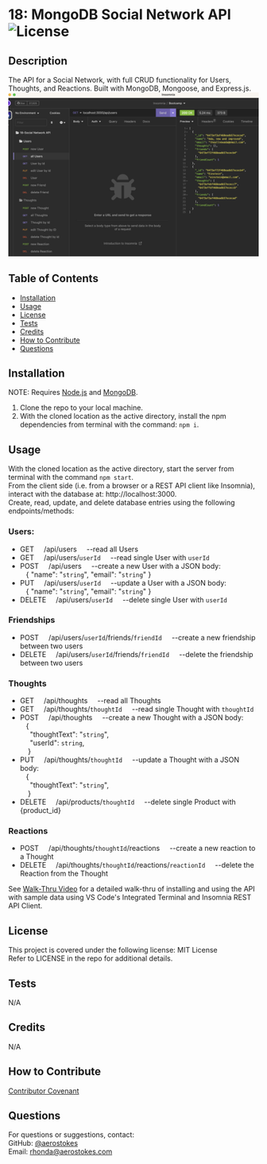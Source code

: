 # 18: MongoDB Social Network API     ![License](https://img.shields.io/badge/License-MIT-yellow.svg)

## Description

The API for a Social Network, with full CRUD functionality for Users, Thoughts, and Reactions. Built with MongoDB, Mongoose, and Express.js.    
![sample_using_Insomnia](./assets/images/screenshot.png)  

## Table of Contents

- [Installation](#installation)
- [Usage](#usage)
- [License](#license)
- [Tests](#tests)
- [Credits](#credits)
- [How to Contribute](#how-to-contribute)
- [Questions](#questions)


## Installation
NOTE: Requires [Node.js](https://nodejs.org/en) and [MongoDB](https://www.mongodb.com).
1. Clone the repo to your local machine.  
2. With the cloned location as the active directory, install the npm dependencies from terminal with the command: `npm i`.  


## Usage

With the cloned location as the active directory, start the server from terminal with the command `npm start`.  
From the client side (i.e. from a browser or a REST API client like Insomnia), interact with the database at: http://localhost:3000.  
Create, read, update, and delete database entries using the following endpoints/methods:  
### Users:
- GET     /api/users     --read all Users
- GET     /api/users/`userId`     --read single User with `userId`
- POST     /api/users     --create a new User with a JSON body:   
   { 
    "name": "`string`",
    "email": "`string`"
    }
- PUT     /api/users/`userId`     --update a User with a JSON body:   
   { 
    "name": "`string`",
    "email": "`string`"
    }
- DELETE     /api/users/`userId`     --delete single User with `userId`  

### Friendships
- POST     /api/users/`userId`/friends/`friendId`     --create a new friendship between two users
- DELETE     /api/users/`userId`/friends/`friendId`     --delete the friendship between two users

### Thoughts
- GET     /api/thoughts     --read all Thoughts
- GET     /api/thoughts/`thoughtId`     --read single Thought with `thoughtId`
- POST     /api/thoughts     --create a new Thought with a JSON body:  
   {  
     "thoughtText": "`string`",  
     "userId": `string`,  
    }
- PUT     /api/thoughts/`thoughtId`     --update a Thought with a JSON body:   
   {  
     "thoughtText": "`string`",  
    }
- DELETE     /api/products/`thoughtId`     --delete single Product with {product_id}  

### Reactions
- POST     /api/thoughts/`thoughtId`/reactions     --create a new reaction to a Thought
- DELETE     /api/thoughts/`thoughtId`/reactions/`reactionId`     --delete the Reaction from the Thought

See [Walk-Thru Video]() for a detailed walk-thru of installing and using the API with sample data using VS Code's Integrated Terminal and Insomnia REST API Client.

## License

This project is covered under the following license: MIT License  
Refer to LICENSE in the repo for additional details.

## Tests

N/A

## Credits

N/A

## How to Contribute

[Contributor Covenant](https://www.contributor-covenant.org/)

## Questions

For questions or suggestions, contact:  
GitHub: [@aerostokes](https://github.com/aerostokes)  
Email: [rhonda@aerostokes.com](mailto:rhonda@aerostokes.com)